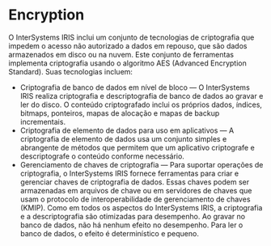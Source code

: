 # Encryption
O InterSystems IRIS inclui um conjunto de tecnologias de criptografia que impedem o acesso não autorizado a dados em repouso, que são dados armazenados em disco ou na nuvem. Este conjunto de ferramentas implementa criptografia usando o algoritmo AES (Advanced Encryption Standard). Suas tecnologias incluem: 
- Criptografia de banco de dados em nível de bloco — O InterSystems IRIS realiza criptografia e descriptografia de banco de dados ao gravar e ler do disco. O conteúdo criptografado inclui os próprios dados, índices, bitmaps, ponteiros, mapas de alocação e mapas de backup incrementais. 
- Criptografia de elemento de dados para uso em aplicativos — A criptografia de elemento de dados usa um conjunto simples e abrangente de métodos que permitem que um aplicativo criptografe e descriptografe o conteúdo conforme necessário. 
- Gerenciamento de chaves de criptografia — Para suportar operações de criptografia, o InterSystems IRIS fornece ferramentas para criar e gerenciar chaves de criptografia de dados. Essas chaves podem ser armazenadas em arquivos de chave ou em servidores de chaves que usam o protocolo de interoperabilidade de gerenciamento de chaves (KMIP). 
Como em todos os aspectos do InterSystems IRIS, a criptografia e a descriptografia são otimizadas para desempenho. Ao gravar no banco de dados, não há nenhum efeito no desempenho. Para ler o banco de dados, o efeito é determinístico e pequeno.